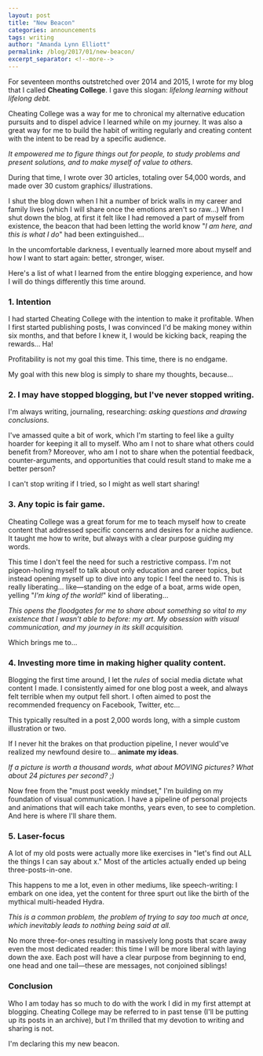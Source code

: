 ```yaml
---
layout: post
title: "New Beacon"
categories: announcements
tags: writing
author: "Amanda Lynn Elliott"
permalink: /blog/2017/01/new-beacon/
excerpt_separator: <!--more-->
---
```


For seventeen months outstretched over 2014 and 2015, I wrote for my blog that I called <b>Cheating College</b>. I gave this slogan: <em>lifelong learning without lifelong debt.</em>

Cheating College was a way for me to chronical my alternative education pursuits and to dispel advice I learned while on my journey. It was also a great way for me to build the habit of writing regularly and creating content with the intent to be read by a specific audience. 

<em>It empowered me to figure things out for people, to study problems and present solutions, and to make myself of value to others.</em>

During that time, I wrote over 30 articles, totaling over 54,000 words, and made over 30 custom graphics/ illustrations.

I shut the blog down when I hit a number of brick walls in my career and family lives (which I will share once the emotions aren't so raw...) When I shut down the blog, at first it felt like I had removed a part of myself from existence, the beacon that had been letting the world know "<em>I am here, and this is what I do</em>" had been extinguished...

In the uncomfortable darkness, I eventually learned more about myself and how I want to start again: better, stronger, wiser.

Here's a list of what I learned from the entire blogging experience, and how I will do things differently this time around.
<!--more-->

### 1. Intention

I had started Cheating College with the intention to make it profitable. When I first started publishing posts, I was convinced I'd be making money within six months, and that before I knew it, I would be kicking back, reaping the rewards… Ha!

Profitability is not my goal this time. This time, there is no endgame.

My goal with this new blog is simply to share my thoughts, because…

### 2. I may have stopped blogging, but I've never stopped writing.

I'm always writing, journaling, researching: <em>asking questions and drawing conclusions.</em>

I've amassed quite a bit of work, which I'm starting to feel like a guilty hoarder for keeping it all to myself. Who am I not to share what others could benefit from? Moreover, who am I not to share when the potential feedback, counter-arguments, and opportunities that could result stand to make me a better person?

I can't stop writing if I tried, so I might as well start sharing!

### 3. Any topic is fair game.

Cheating College was a great forum for me to teach myself how to create content that addressed specific concerns and desires for a niche audience. It taught me how to write, but always with a clear purpose guiding my words.

This time I don't feel the need for such a restrictive compass. I'm not pigeon-holing myself to talk about only education and career topics, but instead opening myself up to dive into any topic I feel the need to. This is really liberating… like—standing on the edge of a boat, arms wide open, yelling "<em>I'm king of the world!</em>" kind of liberating…

<em>This opens the floodgates for me to share about something so vital to my existence that I wasn't able to before: my art. My obsession with visual communication, and my journey in its skill acquisition.</em>

Which brings me to…

### 4. Investing more time in making higher quality content.

Blogging the first time around, I let the <em>rules</em> of social media dictate what content I made. I consistently aimed for one blog post a week, and always felt terrible when my output fell short. I often aimed to post the recommended frequency on Facebook, Twitter, etc…

This typically resulted in a post 2,000 words long, with a simple custom illustration or two.

If I never hit the brakes on that production pipeline, I never would've realized my newfound desire to… <b>animate my ideas</b>.

<em>If a picture is worth a thousand words, what about MOVING pictures? What about 24 pictures per second? ;)</em>

Now free from the "must post weekly mindset," I'm building on my foundation of visual communication. I have a pipeline of personal projects and animations that will each take months, years even, to see to completion. And here is where I'll share them.

### 5. Laser-focus

A lot of my old posts were actually more like exercises in "let's find out ALL the things I can say about x." Most of the articles actually ended up being three-posts-in-one.

This happens to me a lot, even in other mediums, like speech-writing: I embark on one idea, yet the content for three spurt out like the birth of the mythical multi-headed Hydra.

<em>This is a common problem, the problem of trying to say too much at once, which inevitably leads to nothing being said at all.</em>

No more three-for-ones resulting in massively long posts that scare away even the most dedicated reader: this time I will be more liberal with laying down the axe. Each post will have a clear purpose from beginning to end, one head and one tail—these are messages, not conjoined siblings!

### Conclusion

Who I am today has so much to do with the work I did in my first attempt at blogging. Cheating College may be referred to in past tense (I'll be putting up its posts in an archive), but I'm thrilled that my devotion to writing and sharing is not.

I'm declaring this my new beacon.
